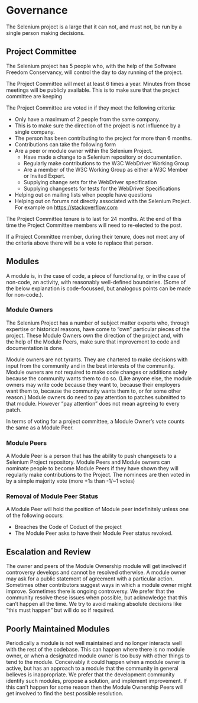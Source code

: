 # Governance

The Selenium project is a large that it can not, and must not, be run by a single person making decisions.

## Project Committee

The Selenium project has 5 people who, with the help of the Software Freedom Conservancy, will control the day to day running of the project.

The Project Committee will meet at least 6 times a year. Minutes  from those meetings will be publicly available. This is to make sure that the project committee are keeping

The Project Committee are voted in if they meet the following criteria:
* Only have a maximum of 2 people from the same company.
 * This is to make sure the direction of the project is not influence by a single company.
* The person has been contributing to the project for more than 6 months.
 * Contributions can take the following form
 * Are a peer or module owner within the Selenium Project.
   * Have made a change to a Selenium repository or documentation.
   * Regularly make contributions to the W3C WebDriver Working Group
   * Are a member of the W3C Working Group as either a W3C Member or Invited Expert.
   * Supplying change sets for the WebDriver specification
   * Supplying changesets for tests for the WebDriver Specifications
  * Helping out on mailing lists when people have questions
  * Helping out on forums not directly associated with the Selenium Project. For example on https://stackoverflow.com

The Project Committee tenure is to last for 24 months. At the end of this time the Project Committee members will need to re-elected to the post.

If a Project Committee member, during their tenure, does not meet any of the criteria above there will be a vote to replace that person.

## Modules

A module is, in the case of code, a piece of functionality, or in the case of non-code, an activity, with reasonably well-defined boundaries. (Some of the below explanation is code-focussed, but analogous points can be made for non-code.).

### Module Owners

The Selenium Project has a number of subject matter experts who, through expertise or historical reasons, have come to “own” particular pieces of the project. These Module Owners own the direction of the project and, with the help of the Module Peers, make sure that improvement to code and documentation is done.

Module owners are not tyrants. They are chartered to make decisions with input from the community and in the best interests of the community. Module owners are not required to make code changes or additions solely because the community wants them to do so. (Like anyone else, the module owners may write code because they want to, because their employers want them to, because the community wants them to, or for some other reason.) Module owners do need to pay attention to patches submitted to that module. However “pay attention” does not mean agreeing to every patch.

In terms of voting for a project committee, a Module Owner’s vote counts the same as a Module Peer.


### Module Peers

A Module Peer is a person that has the ability to push changesets to a Selenium Project repository. Module Peers and Module owners can nominate people to become Module Peers if they have shown they will regularly make contributions to the Project. The nominees are then voted in by a simple majority vote (more +1s than -1/~1 votes)

### Removal of Module Peer Status

A Module Peer will hold the position of Module peer indefinitely unless one of the following occurs:
* Breaches the Code of Coduct of the project
* The Module Peer asks to have their Module Peer status revoked.

## Escalation and Review

The owner and peers of the Module Ownership module will get involved if controversy develops and cannot be resolved otherwise. A module owner may ask for a public statement of agreement with a particular action. Sometimes other contributors suggest ways in which a module owner might improve. Sometimes there is ongoing controversy. We prefer that the community resolve these issues when possible, but acknowledge that this can’t happen all the time. We try to avoid making absolute decisions like “this must happen” but will do so if required.

## Poorly Maintained Modules

Periodically a module is not well maintained and no longer interacts well with the rest of the codebase. This can happen where there is no module owner, or when a designated module owner is too busy with other things to tend to the module. Conceivably it could happen when a module owner is active, but has an approach to a module that the community in general believes is inappropriate. We prefer that the development community identify such modules, propose a solution, and implement improvement. If this can’t happen for some reason then the Module Ownership Peers will get involved to find the best possible resolution.
